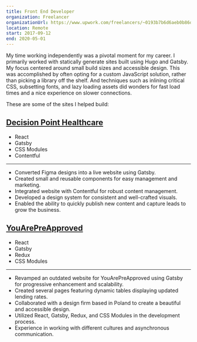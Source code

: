 ```yaml
---
title: Front End Developer
organization: Freelancer
organizationUrl: https://www.upwork.com/freelancers/~0193b7b6d6aeb0b86d
location: Remote
start: 2017-09-12
end: 2020-05-01
---
```


My time working independently was a pivotal moment for my career. I primarily worked with statically generate sites built using Hugo and Gatsby. My focus centered around small build sizes and accessible design. This was accomplished by often opting for a custom JavaScript solution, rather than picking a library off the shelf. And techniques such as inlining critical CSS, subsetting fonts, and lazy loading assets did wonders for fast load times and a nice experience on slower connections.

These are some of the sites I helped build:

## [Decision Point Healthcare](https://decisionpointhealth.com)

- React
- Gatsby
- CSS Modules
- Contentful

---

- Converted Figma designs into a live website using Gatsby.
- Created small and reusable components for easy management and marketing.
- Integrated website with Contentful for robust content management.
- Developed a design system for consistent and well-crafted visuals.
- Enabled the ability to quickly publish new content and capture leads to grow the business.

## [YouArePreApproved](https://www.youarepreapproved.com)

- React
- Gatsby
- Redux
- CSS Modules

---

- Revamped an outdated website for YouArePreApproved using Gatsby for progressive enhancement and scalability.
- Created several pages featuring dynamic tables displaying updated lending rates.
- Collaborated with a design firm based in Poland to create a beautiful and accessible design.
- Utilized React, Gatsby, Redux, and CSS Modules in the development process.
- Experience in working with different cultures and asynchronous communication.
